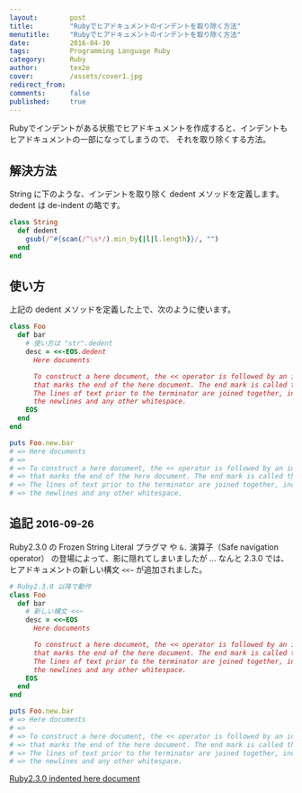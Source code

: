 ```yaml
---
layout:        post
title:         "Rubyでヒアドキュメントのインデントを取り除く方法"
menutitle:     "Rubyでヒアドキュメントのインデントを取り除く方法"
date:          2016-04-30
tags:          Programming Language Ruby
category:      Ruby
author:        tex2e
cover:         /assets/cover1.jpg
redirect_from:
comments:      false
published:     true
---
```


Rubyでインデントがある状態でヒアドキュメントを作成すると、インデントもヒアドキュメントの一部になってしまうので、
それを取り除くする方法。


解決方法
--------------

String に下のような、インデントを取り除く dedent メソッドを定義します。
dedent は de-indent の略です。

```ruby
class String
  def dedent
    gsub(/^#{scan(/^\s*/).min_by{|l|l.length}}/, "")
  end
end
```


使い方
--------------

上記の dedent メソッドを定義した上で、次のように使います。

```ruby
class Foo
  def bar
    # 使い方は "str".dedent
    desc = <<-EOS.dedent
      Here documents

      To construct a here document, the << operator is followed by an identifier
      that marks the end of the here document. The end mark is called the terminator.
      The lines of text prior to the terminator are joined together, including
      the newlines and any other whitespace.
    EOS
  end
end

puts Foo.new.bar
# => Here documents
# =>
# => To construct a here document, the << operator is followed by an identifier
# => that marks the end of the here document. The end mark is called the terminator.
# => The lines of text prior to the terminator are joined together, including
# => the newlines and any other whitespace.
```


追記 <small>2016-09-26</small>
----------------------------------

Ruby2.3.0 の Frozen String Literal プラグマ や `&.` 演算子（Safe navigation operator）
の登場によって、影に隠れてしまいましたが ...
なんと 2.3.0 では、ヒアドキュメントの新しい構文 `<<~` が追加されました。

```ruby
# Ruby2.3.0 以降で動作
class Foo
  def bar
    # 新しい構文 <<~
    desc = <<~EOS
      Here documents

      To construct a here document, the << operator is followed by an identifier
      that marks the end of the here document. The end mark is called the terminator.
      The lines of text prior to the terminator are joined together, including
      the newlines and any other whitespace.
    EOS
  end
end

puts Foo.new.bar
# => Here documents
# =>
# => To construct a here document, the << operator is followed by an identifier
# => that marks the end of the here document. The end mark is called the terminator.
# => The lines of text prior to the terminator are joined together, including
# => the newlines and any other whitespace.
```

[Ruby2.3.0 indented here document](https://github.com/ruby/ruby/blob/v2_3_0/NEWS#L53-L57)
